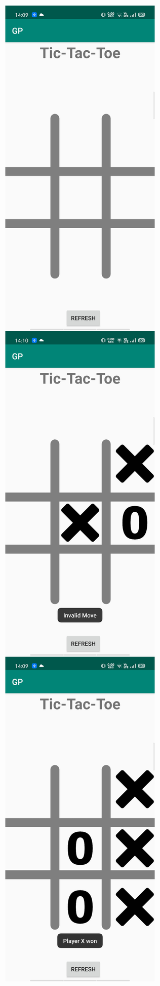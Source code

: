 ![Landing Page](Screenshots/LandingPage.jpg)
![Invalid Move](Screenshots/InvalidMove.jpg)
![Won](Screenshots/Win.jpg)
